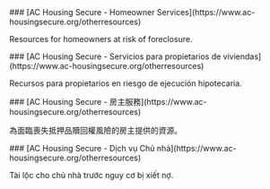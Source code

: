 <RenderIf language="en,tl">
### [AC Housing Secure - Homeowner Services](https://www.ac-housingsecure.org/otherresources)

Resources for homeowners at risk of foreclosure.

</RenderIf>
<RenderIf language="es">
### [AC Housing Secure - Servicios para propietarios de viviendas](https://www.ac-housingsecure.org/otherresources)

Recursos para propietarios en riesgo de ejecución hipotecaria.

</RenderIf>
<RenderIf language="zh">
### [AC Housing Secure - 房主服務](https://www.ac-housingsecure.org/otherresources)

為面臨喪失抵押品贖回權風險的房主提供的資源。

</RenderIf>
<RenderIf language="vi">
### [AC Housing Secure - Dịch vụ Chủ nhà](https://www.ac-housingsecure.org/otherresources)

Tài lộc cho chủ nhà trước nguy cơ bị xiết nợ.

</RenderIf>
